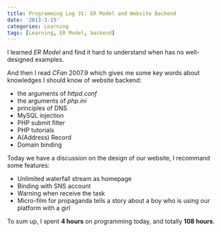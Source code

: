 ```yaml
---
title: Programming Log 31: ER Model and Website Backend
date: '2013-3-15'
categories: Learning
tags: [Learning, ER Model, backend]
---
```


I learned *ER Model* and find it hard to understand when has no well-designed examples.

And then I read *CFan* 2007.9 which gives me some key words about knowledges I should know of website backend:

+ the arguments of *httpd.conf*
+ the arguments of *php.ini*
+ principles of DNS
+ MySQL injection
+ PHP submit filter
+ PHP tutorials
+ A(Address) Record
+ Domain binding

Today we have a discussion on the design of our website, I recommand some features:

+ Unlimited waterfall stream as homepage
+ Binding with SNS account
+ Warning when receive the task
+ Micro-film for propaganda tells a story about a boy who is using our platform with a girl

To sum up, I spent **4 hours** on programming today, and totally **108 hours**.